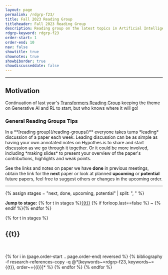 ```yaml
---
layout: page
permalink: /rdgrp-f23/
title: Fall 2023 Reading Group
titleheader: Fall 2023 Reading Group
description: Reading group on the latest topics in Artificial Intelligence
rdgrp-keyword: rdgrp-f23
order-start: 1
order-end: 10
nav: false
showtitle: true
shownotes: true
showbiborder: true
showdiscusseddate: false
---
```



<hr/>

<h2>Motivation</h2>
Continuation of last year's <a href="/rdgrp-s23/">Transformers Reading Group</a> keeping the theme on Generative AI and RL to start, but who knows where it will go!

<h3>General Reading Groups Tips</h3>
In a **[reading group](/reading-groups/)** everyone takes turns *leading* discussion of a paper each week. Leading discussion can be as simple as having your own annotated notes on Hypothes.is to share and start discussion as we go through it together. Or it could be more involved, including *making slides* to present your overview of the paper's contributions, highlights and weak points.


See the links and notes on paper we have **done** in previous meetings, obtain the link for the **next** paper or look at planned **upcoming** or **potential** future papers, feel free to suggest others or changes in the upcoming order.

<hr/>

{% assign stages = "next, done, upcoming, potential" | split: ", " %}

<b>Jump to stage:</b> {% for t in stages %}<a href="#{{t}}">{{t}}</a> {% if forloop.last==false %} ~ {% endif %}{% endfor %}


<div class="publications by year">
{% for t in stages %}
  <h2 class="year"><a name="{{t}}">{{t}}</a></h2>
    <br/><br/> 
  {% for i in (page.order-start .. page.order-end) reversed %}
      {% bibliography -f research-references-copy -q @*[keywords~=rdgrp-f23, keywords~={{t}}, order~={{i}}]* %}
  {% endfor %}
{% endfor %}


</div>

